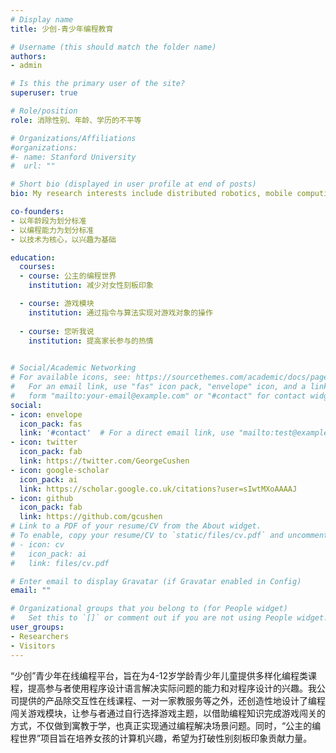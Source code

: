 ```yaml
---
# Display name
title: 少创-青少年编程教育

# Username (this should match the folder name)
authors:
- admin

# Is this the primary user of the site?
superuser: true

# Role/position
role: 消除性别、年龄、学历的不平等

# Organizations/Affiliations
#organizations:
#- name: Stanford University
#  url: ""

# Short bio (displayed in user profile at end of posts)
bio: My research interests include distributed robotics, mobile computing and programmable matter.

co-founders:
- 以年龄段为划分标准
- 以编程能力为划分标准
- 以技术为核心，以兴趣为基础

education:
  courses:
  - course: 公主的编程世界
    institution: 减少对女性刻板印象

  - course: 游戏模块
    institution: 通过指令与算法实现对游戏对象的操作
     
  - course: 您听我说
    institution: 提高家长参与的热情
     

# Social/Academic Networking
# For available icons, see: https://sourcethemes.com/academic/docs/page-builder/#icons
#   For an email link, use "fas" icon pack, "envelope" icon, and a link in the
#   form "mailto:your-email@example.com" or "#contact" for contact widget.
social:
- icon: envelope
  icon_pack: fas
  link: '#contact'  # For a direct email link, use "mailto:test@example.org".
- icon: twitter
  icon_pack: fab
  link: https://twitter.com/GeorgeCushen
- icon: google-scholar
  icon_pack: ai
  link: https://scholar.google.co.uk/citations?user=sIwtMXoAAAAJ
- icon: github
  icon_pack: fab
  link: https://github.com/gcushen
# Link to a PDF of your resume/CV from the About widget.
# To enable, copy your resume/CV to `static/files/cv.pdf` and uncomment the lines below.
# - icon: cv
#   icon_pack: ai
#   link: files/cv.pdf

# Enter email to display Gravatar (if Gravatar enabled in Config)
email: ""

# Organizational groups that you belong to (for People widget)
#   Set this to `[]` or comment out if you are not using People widget.
user_groups:
- Researchers
- Visitors
---
```

“少创”青少年在线编程平台，旨在为4-12岁学龄青少年儿童提供多样化编程类课程，提高参与者使用程序设计语言解决实际问题的能力和对程序设计的兴趣。我公司提供的产品除交互性在线课程、一对一家教服务等之外，还创造性地设计了编程闯关游戏模块，让参与者通过自行选择游戏主题，以借助编程知识完成游戏闯关的方式，不仅做到寓教于学，也真正实现通过编程解决场景问题。同时，“公主的编程世界”项目旨在培养女孩的计算机兴趣，希望为打破性别刻板印象贡献力量。
